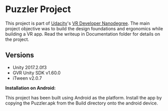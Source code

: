# Puzzler Project

This project is part of [Udacity](https://www.udacity.com "Udacity - Be in demand")'s [VR Developer Nanodegree](https://www.udacity.com/course/vr-developer-nanodegree--nd017).
The main project objective was to build the design foundations and ergonomics while building a VR app.
Read the writeup in Documentation folder for details on the project.

## Versions
- Unity 2017.2.0f3
- GVR Unity SDK v1.60.0
- iTween v2.0.7

**Installation on Android:**

 This project has been built using Android as the platform.
 Install the app by copying the Puzzler.apk from the Build directory onto the android device.


